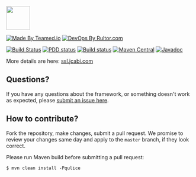 <img src="http://img.jcabi.com/logo-square.png" width="64px" height="64px" />

[![Made By Teamed.io](http://img.teamed.io/btn.svg)](http://www.teamed.io)
[![DevOps By Rultor.com](http://www.rultor.com/b/jcabi/jcabi-ssl-maven-plugin)](http://www.rultor.com/p/jcabi/jcabi-ssl-maven-plugin)

[![Build Status](https://travis-ci.org/jcabi/jcabi-ssl-maven-plugin.svg?branch=master)](https://travis-ci.org/jcabi/jcabi-ssl-maven-plugin)
[![PDD status](http://www.0pdd.com/svg?name=jcabi/jcabi-ssl-maven-plugin)](http://www.0pdd.com/p?name=teamed/jcabi/jcabi-ssl-maven-plugin)
[![Build status](https://ci.appveyor.com/api/projects/status/n4a958g4tt5009hk/branch/master?svg=true)](https://ci.appveyor.com/project/yegor256/jcabi-ssl-maven-plugin/branch/master)
[![Maven Central](https://maven-badges.herokuapp.com/maven-central/com.jcabi/jcabi-ssl-maven-plugin/badge.svg)](https://maven-badges.herokuapp.com/maven-central/com.jcabi/jcabi-ssl-maven-plugin)
[![Javadoc](https://javadoc-emblem.rhcloud.com/doc/com.jcabi/jcabi-ssl-maven-plugin/badge.svg)](http://www.javadoc.io/doc/com.jcabi/jcabi-ssl-maven-plugin)

More details are here: [ssl.jcabi.com](http://ssl.jcabi.com/index.html)

## Questions?

If you have any questions about the framework, or something doesn't work as expected,
please [submit an issue here](https://github.com/jcabi/jcabi-ssl-maven-plugin/issues/new).

## How to contribute?

Fork the repository, make changes, submit a pull request.
We promise to review your changes same day and apply to
the `master` branch, if they look correct.

Please run Maven build before submitting a pull request:

```
$ mvn clean install -Pqulice
```
